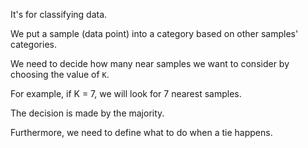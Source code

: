 It's for classifying data.

We put a sample (data point) into a category based on other samples' categories.

We need to decide how many near samples we want to consider by choosing the value of `K`.

For example, if K = 7, we will look for 7 nearest samples.

The decision is made by the majority.

Furthermore, we need to define what to do when a tie happens.
